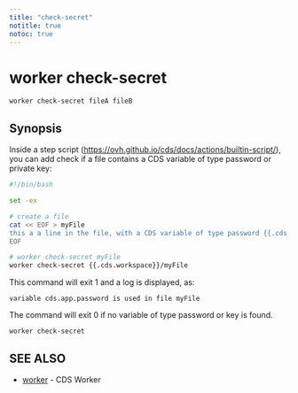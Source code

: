 ```yaml
---
title: "check-secret"
notitle: true
notoc: true
---
```

# worker check-secret

`worker check-secret fileA fileB`

## Synopsis



Inside a step script (https://ovh.github.io/cds/docs/actions/builtin-script/), you can add check if a file contains a CDS variable of type password or private key:

```bash
#!/bin/bash

set -ex

# create a file
cat << EOF > myFile
this a a line in the file, with a CDS variable of type password {{.cds.app.password}}
EOF

# worker check-secret myFile
worker check-secret {{.cds.workspace}}/myFile
```

This command will exit 1 and a log is displayed, as:

	variable cds.app.password is used in file myFile

The command will exit 0 if no variable of type password or key is found.

		

```
worker check-secret
```

## SEE ALSO

* [worker](/docs/components/worker/worker/)	 - CDS Worker

